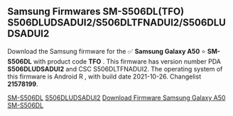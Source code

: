 <h2>Samsung Firmwares SM-S506DL(TFO) S506DLUDSADUI2/S506DLTFNADUI2/S506DLUDSADUI2</h2>
Download the Samsung firmware for the ✅ <strong>Samsung Galaxy A50 </strong> ⭐ <strong>SM-S506DL</strong> with product code <strong>TFO</strong> . This firmware has version number PDA <strong>S506DLUDSADUI2</strong> and CSC S506DLTFNADUI2. The operating system of this firmware is Android R , with build date 2021-10-26. Changelist <strong>21578199</strong>.


[SM-S506DL](https://samfirm.shop/samsung/model/SM-S506DL)
[S506DLUDSADUI2](https://samfirm.shop/samsung/pda/S506DLUDSADUI2)
[Download Firmware Samsung Galaxy A50 SM-S506DL](https://samfirm.shop/samsung/firmware/468288)
